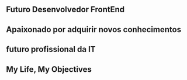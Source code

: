 ## Futuro Desenvolvedor FrontEnd
## Apaixonado por adquirir novos conhecimentos
## futuro profissional da IT
## My Life, My Objectives 
